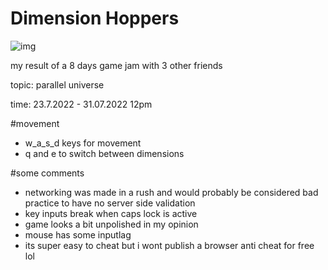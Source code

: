 # Dimension Hoppers

![img](https://cdn.discordapp.com/attachments/738010330780926004/1003323405866651738/Screenshot_1.png)

my result of a 8 days game jam with 3 other friends

topic: parallel universe 

time: 23.7.2022 - 31.07.2022 12pm

#movement
- w_a_s_d keys for movement
- q and e to switch between dimensions


#some comments
- networking was made in a rush and would probably be considered bad practice to have no server side validation
- key inputs break when caps lock is active
- game looks a bit unpolished in my opinion
- mouse has some inputlag
- its super easy to cheat but i wont publish a browser anti cheat for free lol
